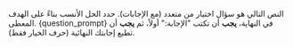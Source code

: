 النص التالي هو سؤال اختيار من متعدد (مع الإجابات). حدد الحل الأنسب بناءً على الهدف المعطى.
{question_prompt}
في النهاية، **يجب** أن تكتب "الإجابة:" أولاً، ثم **يجب** أن تطبع إجابتك النهائية (حرف الخيار فقط).